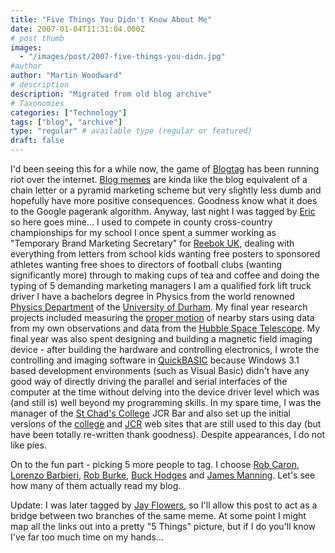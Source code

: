 ```yaml
---
title: "Five Things You Didn't Know About Me"
date: 2007-01-04T11:31:04.000Z
# post thumb
images:
  - "/images/post/2007-five-things-you-didn.jpg"
#author
author: "Martin Woodward"
# description
description: "Migrated from old blog archive"
# Taxonomies
categories: ["Technology"]
tags: ["blog", "archive"]
type: "regular" # available type (regular or featured)
draft: false
---
```


I'd been seeing this for a while now, the game of [Blogtag](http://en.wikipedia.org/wiki/Memetag) has been running riot over the internet.  [Blog memes](http://en.wikipedia.org/wiki/Memetag) are kinda like the blog equivalent of a chain letter or a pyramid marketing scheme but very slightly less dumb and hopefully have more positive consequences.  Goodness know what it does to the Google pagerank algorithm.  Anyway, last night I was tagged by [Eric](http://www.ericsink.com/entries/Five_Things.html) so here goes mine...  I used to compete in county cross-country championships for my school  I once spent a summer working as "Temporary Brand Marketing Secretary" for [Reebok UK](http://www.rbk.com/uk/), dealing with everything from letters from school kids wanting free posters to sponsored athletes wanting free shoes to directors of football clubs (wanting significantly more) through to making cups of tea and coffee and doing the typing of 5 demanding marketing managers  I am a qualified fork lift truck driver  I have a bachelors degree in Physics from the world renowned [Physics Department](http://www.dur.ac.uk/physics/) of the [University of Durham](http://www.dur.ac.uk/).  My final year research projects included measuring the [proper motion](http://en.wikipedia.org/wiki/Proper_motion) of nearby stars using data from my own observations and data from the [Hubble Space Telescope](http://en.wikipedia.org/wiki/Hubble_space_telescope).  My final year was also spent designing and building a magnetic field imaging device - after building the hardware and controlling electronics, I wrote the controlling and imaging software in [QuickBASIC](http://en.wikipedia.org/wiki/Quick_Basic) because Windows 3.1 based development environments (such as Visual Basic) didn't have any good way of directly driving the parallel and serial interfaces of the computer at the time without delving into the device driver level which was (and still is) well beyond my programming skills.  In my spare time, I was the manager of the [St Chad's College](http://www.dur.ac.uk/StChads/) JCR Bar and also set up the initial versions of the [college](http://www.dur.ac.uk/StChads/) and [JCR](http://www.dur.ac.uk/StChadsJCR/) web sites that are still used to this day (but have been totally re-written thank goodness).  Despite appearances, I do not like pies. 

On to the fun part - picking 5 more people to tag.  I choose [Rob Caron](http://blogs.msdn.com/robcaron/), [Lorenzo Barbieri](http://blogs.ugidotnet.org/lbarbieri/), [Rob Burke](http://blogs.msdn.com/robburke/), [Buck Hodges](http://blogs.msdn.com/buckh/) and [James Manning](http://blogs.msdn.com/jmanning/).  Let's see how many of them actually read my blog. 

Update:  I was later tagged by [Jay Flowers](http://jayflowers.com/WordPress/wp-trackback.php?p=113), so I'll allow this post to act as a bridge between two branches of the same meme.  At some point I might map all the links out into a pretty "5 Things" picture, but if I do you'll know I've far too much time on my hands...